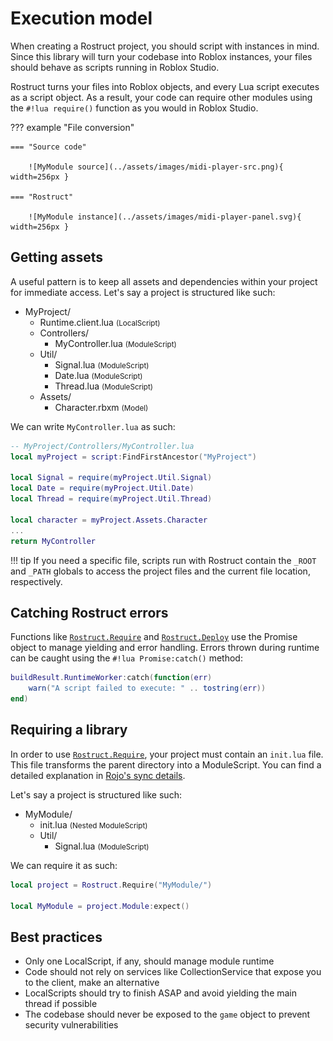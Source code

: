 # Execution model

When creating a Rostruct project, you should script with instances in mind. Since this library will turn your codebase into Roblox instances, your files should behave as scripts running in Roblox Studio.

Rostruct turns your files into Roblox objects, and every Lua script executes as a script object. As a result, your code can require other modules using the `#!lua require()` function as you would in Roblox Studio.

??? example "File conversion"

	=== "Source code"

		![MyModule source](../assets/images/midi-player-src.png){ width=256px }

	=== "Rostruct"

		![MyModule instance](../assets/images/midi-player-panel.svg){ width=256px }

## Getting assets

A useful pattern is to keep all assets and dependencies within your project for immediate access. Let's say a project is structured like such:

* MyProject/
	* Runtime.client.lua <small>(LocalScript)</small>
	* Controllers/
		* MyController.lua <small>(ModuleScript)</small>
	* Util/
		* Signal.lua <small>(ModuleScript)</small>
		* Date.lua <small>(ModuleScript)</small>
		* Thread.lua <small>(ModuleScript)</small>
	* Assets/
		* Character.rbxm <small>(Model)</small>

We can write `MyController.lua` as such:

```lua
-- MyProject/Controllers/MyController.lua
local myProject = script:FindFirstAncestor("MyProject")

local Signal = require(myProject.Util.Signal)
local Date = require(myProject.Util.Date)
local Thread = require(myProject.Util.Thread)

local character = myProject.Assets.Character
...
return MyController
```

!!! tip
	If you need a specific file, scripts run with Rostruct contain the `_ROOT` and `_PATH` globals to access the project files and the current file location, respectively.

## Catching Rostruct errors

Functions like [`Rostruct.Require`](../reference/functions.md#require) and [`Rostruct.Deploy`](../reference/functions.md#deploy) use the Promise object to manage yielding and error handling. Errors thrown during runtime can be caught using the `#!lua Promise:catch()` method:

```lua
buildResult.RuntimeWorker:catch(function(err)
	warn("A script failed to execute: " .. tostring(err))
end)
```

## Requiring a library

In order to use [`Rostruct.Require`](../reference/functions.md#require), your project must contain an `init.lua` file. This file transforms the parent directory into a ModuleScript. You can find a detailed explanation in [Rojo's sync details](https://rojo.space/docs/6.x/sync-details/#scripts).

Let's say a project is structured like such:

* MyModule/
	* init.lua <small>(Nested ModuleScript)</small>
	* Util/
		* Signal.lua <small>(ModuleScript)</small>

We can require it as such:

```lua
local project = Rostruct.Require("MyModule/")

local MyModule = project.Module:expect()
```

## Best practices

* Only one LocalScript, if any, should manage module runtime
* Code should not rely on services like CollectionService that expose you to the client, make an alternative
* LocalScripts should try to finish ASAP and avoid yielding the main thread if possible
* The codebase should never be exposed to the `game` object to prevent security vulnerabilities
